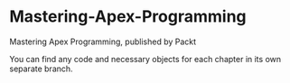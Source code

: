 # Mastering-Apex-Programming
Mastering Apex Programming, published by Packt

You can find any code and necessary objects for each chapter in its own separate branch.